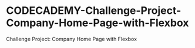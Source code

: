 # CODECADEMY-Challenge-Project-Company-Home-Page-with-Flexbox
Challenge Project: Company Home Page with Flexbox
